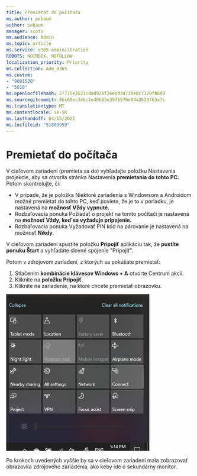 ```yaml
---
title: Premietať do počítača
ms.author: pebaum
author: pebaum
manager: scotv
ms.audience: Admin
ms.topic: article
ms.service: o365-administration
ROBOTS: NOINDEX, NOFOLLOW
localization_priority: Priority
ms.collection: Adm_O365
ms.custom:
- "9001520"
- "5610"
ms.openlocfilehash: 27775e3521cdad926f26e8d34738e8c7129fb8d9
ms.sourcegitcommit: 8bc60ec34bc1e40685e3976576e04a2623f63a7c
ms.translationtype: MT
ms.contentlocale: sk-SK
ms.lasthandoff: 04/15/2021
ms.locfileid: "51809959"
---
```

# <a name="project-to-a-pc"></a>Premietať do počítača

V cieľovom zariadení (premieta sa do) vyhľadajte položku Nastavenia projekcie, aby sa otvorila stránka Nastavenia **premietania do tohto PC.** Potom skontrolujte, či:
- V prípade, že je položka Niektoré zariadenia s Windowsom a Androidom možné premietať do tohto PC, keď poviete, že je to v poriadku, je nastavená na **možnosť Vždy vypnuté.**
- Rozbaľovacia ponuka Požiadať o projekt na tomto počítači je nastavená na **možnosť Vždy, keď sa vyžaduje pripojenie.**
- Rozbaľovacia ponuka Vyžadovať PIN kód na párovanie je nastavená na možnosť **Nikdy**.

V cieľovom zariadení spustite položku **Pripojiť** aplikáciu tak, že **pustíte ponuku Štart** a vyhľadáte slovné spojenie "Pripojiť".

Potom v zdrojovom zariadení, z ktorých sa pokúšate premietať:

1. Stlačením **kombinácie klávesov Windows + A** otvorte Centrum akcií.
2. Kliknite na **položku Pripojiť**.
3. Kliknite na zariadenie, na ktoré chcete premietať obrazovku.

![Premietať do počítača](media/project-to-a-pc.png)

Po krokoch uvedených vyššie by sa v cieľovom zariadení mala zobrazovať obrazovka zdrojového zariadenia, ako keby ide o sekundárny monitor.
